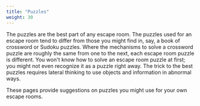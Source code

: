 ```yaml
---
title: "Puzzles"
weight: 30
---
```


The puzzles are the best part of any escape room. The puzzles used for an
escape room tend to differ from those you might find in, say, a book of
crossword or Sudoku puzzles. Where the mechanisms to solve a crossword
puzzle are roughly the same from one to the next, each escape room puzzle
is different. You won't know how to solve an escape room puzzle at first;
you might not even recognize it as a puzzle right away. The trick to the
best puzzles requires lateral thinking to use objects and information in
abnormal ways.

These pages provide suggestions on puzzles you might use for your own
escape rooms.

